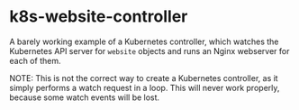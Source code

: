 # k8s-website-controller
A barely working example of a Kubernetes controller, which watches the Kubernetes API server for `website` objects and runs an Nginx webserver for each of them. 

NOTE: This is not the correct way to create a Kubernetes controller, as it simply performs a watch request in a loop. This will never work properly, because some watch events will be lost. 

